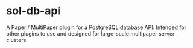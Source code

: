 # sol-db-api
A Paper / MultiPaper plugin for a PostgreSQL database API. Intended for other plugins to use and designed for large-scale multipaper server clusters.
